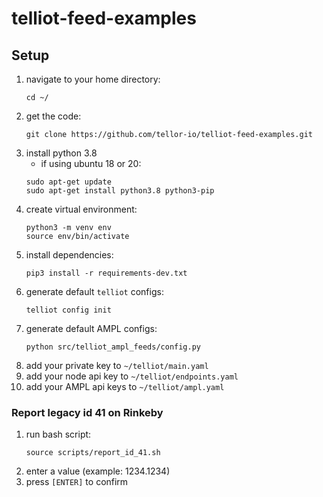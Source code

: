 # telliot-feed-examples

## Setup

1. navigate to your home directory:
    ```
    cd ~/
    ```
2. get the code:
    ```
    git clone https://github.com/tellor-io/telliot-feed-examples.git
    ```
3. install python 3.8
    - if using ubuntu 18 or 20:
    ```
    sudo apt-get update
    sudo apt-get install python3.8 python3-pip
    ```
4. create virtual environment:
    ```
    python3 -m venv env
    source env/bin/activate
    ```
5. install dependencies:
    ```
    pip3 install -r requirements-dev.txt
    ```
6. generate default `telliot` configs:
    ```
    telliot config init
    ```
7. generate default AMPL configs:
    ```
    python src/telliot_ampl_feeds/config.py
    ```
8. add your private key to `~/telliot/main.yaml`
9. add your node api key to `~/telliot/endpoints.yaml`
10. add your AMPL api keys to `~/telliot/ampl.yaml`

### Report legacy id 41 on Rinkeby
1. run bash script:
    ```
    source scripts/report_id_41.sh
    ```
2. enter a value (example: 1234.1234)
3. press `[ENTER]` to confirm

